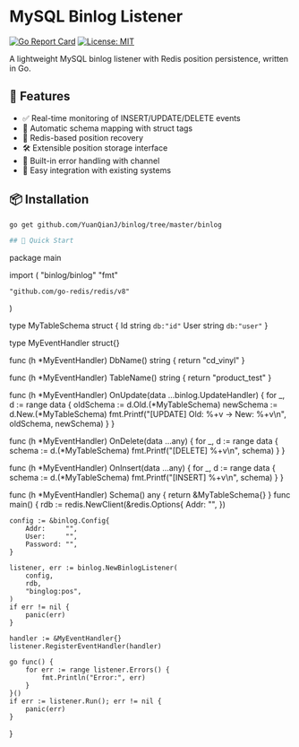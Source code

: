 # MySQL Binlog Listener

[![Go Report Card](https://goreportcard.com/badge/github.com/yourusername/mysql-binlog-listener)](https://goreportcard.com/report/github.com/yourusername/mysql-binlog-listener)
[![License: MIT](https://img.shields.io/badge/License-MIT-yellow.svg)](https://opensource.org/licenses/MIT)

A lightweight MySQL binlog listener with Redis position persistence, written in Go.

## 📌 Features

- ✅ Real-time monitoring of INSERT/UPDATE/DELETE events
- 🚀 Automatic schema mapping with struct tags
- 🔄 Redis-based position recovery
- 🛠 Extensible position storage interface
- 🧩 Built-in error handling with channel
- 🔌 Easy integration with existing systems

## 📦 Installation

```bash
go get github.com/YuanQianJ/binlog/tree/master/binlog

## 🚀 Quick Start
```
package main

import (
	"binlog/binlog"
	"fmt"

	"github.com/go-redis/redis/v8"
)

type MyTableSchema struct {
	Id       string `db:"id"`
	User       string `db:"user"`
}

type MyEventHandler struct{}

func (h *MyEventHandler) DbName() string {
	return "cd_vinyl"
}

func (h *MyEventHandler) TableName() string {
	return "product_test"
}

func (h *MyEventHandler) OnUpdate(data ...binlog.UpdateHandler) {
	for _, d := range data {
		oldSchema := d.Old.(*MyTableSchema)
		newSchema := d.New.(*MyTableSchema)
		fmt.Printf("[UPDATE] Old: %+v → New: %+v\n", oldSchema, newSchema)
	}
}

func (h *MyEventHandler) OnDelete(data ...any) {
	for _, d := range data {
		schema := d.(*MyTableSchema)
		fmt.Printf("[DELETE] %+v\n", schema)
	}
}

func (h *MyEventHandler) OnInsert(data ...any) {
	for _, d := range data {
		schema := d.(*MyTableSchema)
		fmt.Printf("[INSERT] %+v\n", schema)
	}
}

func (h *MyEventHandler) Schema() any {
	return &MyTableSchema{}
}
func main() {
	rdb := redis.NewClient(&redis.Options{
		Addr: "",
	})

	config := &binlog.Config{
		Addr:     "",
		User:     "",
		Password: "",
	}

	listener, err := binlog.NewBinlogListener(
		config,
		rdb,
		"binglog:pos",
	)
	if err != nil {
		panic(err)
	}

	handler := &MyEventHandler{}
	listener.RegisterEventHandler(handler)

	go func() {
		for err := range listener.Errors() {
			fmt.Println("Error:", err)
		}
	}()
	if err := listener.Run(); err != nil {
		panic(err)
	}
}
```
